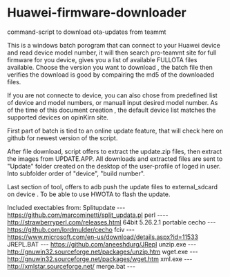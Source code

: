 # Huawei-firmware-downloader
command-script to download ota-updates from teammt


This is a windows batch porogram that can connect to your Huawei device and read device model number,
it will then search pro-teammt site for full firmware for you device,
gives you a list of available FULLOTA files available.
Choose the version you want to download , the batch file then verifies the download is good by compairing 
the md5 of the downloaded files.


If you are not connecte to device, you can also chose from predefined list of device and model numbers, 
or manuall input desired model number. As of the time of this document creation , the default device list 
matches the supported devices on opinKirn site.

First part of batch is tied to an online update feature, that will check here on github for newest version 
of the script.

After file download, script offers to extract the update.zip files, then extract the images from UPDATE.APP. All 
downloads and extracted files are sent to "Update" folder created on the desktop of the user-profile of loged in user.
Into subfolder order of "device", "build number".

Last section of tool, offers to adb push the update files to external_sdcard on device . To be able to use HWOTA
to flash the update.


Included exectables from:
  Splitupdate --- https://github.com/marcominetti/split_updata.pl
  perl ----       http://strawberryperl.com/releases.html   64bit 5.26.2.1 portable
  cecho ---       https://github.com/lordmulder/cecho
  fciv ---        https://www.microsoft.com/en-us/download/details.aspx?id=11533
  JREPL.BAT ---   https://github.com/aneeshdurg/JRepl
  unzip.exe  ---  http://gnuwin32.sourceforge.net/packages/unzip.htm
  wget.exe  ---   http://gnuwin32.sourceforge.net/packages/wget.htm
  xml.exe ---     http://xmlstar.sourceforge.net/
  merge.bat  ---
  
  